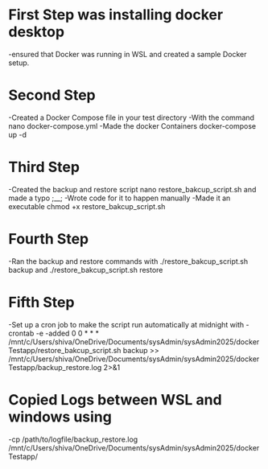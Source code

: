 # First Step was installing docker desktop

-ensured that Docker was running in WSL and created a sample Docker setup.

# Second Step

-Created a Docker Compose file in your test directory
-With the command nano docker-compose.yml
-Made the docker Containers docker-compose up -d

# Third Step

-Created the backup and restore script nano restore_bakcup_script.sh and made a typo ;\_\_;
-Wrote code for it to happen manually
-Made it an executable chmod +x restore_bakcup_script.sh

# Fourth Step

-Ran the backup and restore commands with ./restore_bakcup_script.sh backup
and ./restore_bakcup_script.sh restore

# Fifth Step

-Set up a cron job to make the script run automatically at midnight with
-crontab -e
-added 0 0 \* \* \* /mnt/c/Users/shiva/OneDrive/Documents/sysAdmin/sysAdmin2025/dockerTestapp/restore_bakcup_script.sh backup >> /mnt/c/Users/shiva/OneDrive/Documents/sysAdmin/sysAdmin2025/dockerTestapp/backup_restore.log 2>&1

# Copied Logs between WSL and windows using

-cp /path/to/logfile/backup_restore.log /mnt/c/Users/shiva/OneDrive/Documents/sysAdmin/sysAdmin2025/dockerTestapp/

